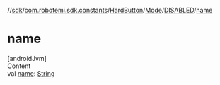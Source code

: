 //[sdk](../../../../../index.md)/[com.robotemi.sdk.constants](../../../index.md)/[HardButton](../../index.md)/[Mode](../index.md)/[DISABLED](index.md)/[name](name.md)



# name  
[androidJvm]  
Content  
val [name](name.md): [String](https://kotlinlang.org/api/latest/jvm/stdlib/kotlin/-string/index.html)  




